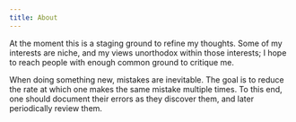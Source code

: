 ```yaml
---
title: About
---
```


At the moment this is a staging ground to refine my thoughts. Some of my interests are niche, and my views unorthodox within those interests; I hope to reach people with enough common ground to critique me.

When doing something new, mistakes are inevitable. The goal is to reduce the rate at which one makes the same mistake multiple times. To this end, one should document their errors as they discover them, and later periodically review them.

